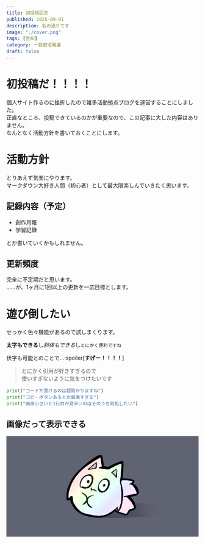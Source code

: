 ```yaml
---
title: 初投稿記念
published: 2025-09-01
description: 名の通りです
image: "./cover.png"
tags: [告知]
category: 一目散宅関連
draft: false
---
```

# 初投稿だ！！！！

個人サイト作るのに挫折したので雑多活動拠点ブログを運営することにしました。  
正直なところ、投稿できているのかが重要なので、この記事に大した内容はありません。  
なんとなく活動方針を書いておくことにします。  


# 活動方針

とりあえず気楽にやります。  
マークダウン大好き人間（初心者）として最大限楽しんでいきたく思います。


## 記録内容（予定）

- 創作月報
- 学習記録  
  
とか書いていくかもしれません。


## 更新頻度

完全に不定期だと思います。  
……が、1ヶ月に1回以上の更新を一応目標とします。  


# 遊び倒したい

せっかく色々機能があるので試しまくります。  

**太字もできる**し*斜体もできる*し`とにかく便利ですね`  

伏字も可能とのことで…:spoiler[**すげー！！！！**]

> とにかく引用が好きすぎるので  
> 使いすぎないように気をつけたいです  

```Python
print("コードが書けるのは超助かりますね")
print("コピーボタンあるとか最高すぎる")
print("画面小さいと1行目が見辛いのはそのうち対処したい")
```

## 画像だって表示できる

![メインビジュアル](./cover.png "コイツが居過ぎて最早しつこいですね")